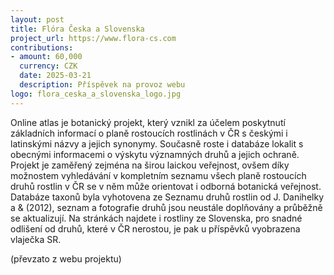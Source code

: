 ```yaml
---
layout: post
title: Flóra Česka a Slovenska
project_url: https://www.flora-cs.com
contributions:
- amount: 60,000
  currency: CZK
  date: 2025-03-21
  description: Příspěvek na provoz webu
logo: flora_ceska_a_slovenska_logo.jpg
---
```


Online atlas je botanický projekt, který vznikl za účelem poskytnutí základních informací o planě rostoucích rostlinách v ČR s českými i latinskými názvy a jejich synonymy. Současně roste i databáze lokalit s obecnými informacemi o výskytu významných druhů a jejich ochraně. Projekt je zaměřený zejména na širou laickou veřejnost, ovšem díky možnostem vyhledávání v kompletním seznamu všech planě rostoucích druhů rostlin v ČR se v něm může orientovat i odborná botanická veřejnost. Databáze taxonů byla vyhotovena ze Seznamu druhů rostlin od J. Danihelky a & (2012), seznam a fotografie druhů jsou neustále doplňovány a průběžně se aktualizují. Na stránkách najdete i rostliny ze Slovenska, pro snadné odlišení od druhů, které v ČR nerostou, je pak u příspěvků vyobrazena vlaječka SR.

(převzato z webu projektu)